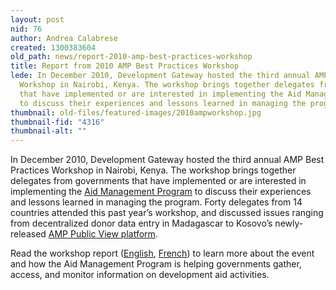 ```yaml
---
layout: post
nid: 76
author: Andrea Calabrese
created: 1300383604
old_path: news/report-2010-amp-best-practices-workshop
title: Report from 2010 AMP Best Practices Workshop
lede: In December 2010, Development Gateway hosted the third annual AMP Best Practices
  Workshop in Nairobi, Kenya. The workshop brings together delegates from governments
  that have implemented or are interested in implementing the Aid Management Program
  to discuss their experiences and lessons learned in managing the program.
thumbnail: old-files/featured-images/2010ampworkshop.jpg
thumbnail-fid: "4316"
thumbnail-alt: ""
---
```


In December 2010, Development Gateway hosted the third annual AMP Best Practices Workshop in Nairobi, Kenya. The workshop brings together delegates from governments that have implemented or are interested in implementing the [Aid Management Program](/programs/aid-management-program/aid-management-platform "Aid Management Program") to discuss their experiences and lessons learned in managing the program. Forty delegates from 14 countries attended this past year’s workshop, and discussed issues ranging from decentralized donor data entry in Madagascar to Kosovo’s newly-released [AMP Public View platform](http://www.amp-mei.net "Kosovo Public AMP").

Read the workshop report ([English](/old-files/webfm/pdfs/2010_amp_best_practices_workshop_report_-_final.pdf "2010 AMP Best practices Workshop Report (English)"), [French](/old-files/webfm/pdfs/2010_amp_best_practices_workshop_report_-_final_fr.pdf "2010 AMP Best practices Workshop Report (French)")) to learn more about the event and how the Aid Management Program is helping governments gather, access, and monitor information on development aid activities.
